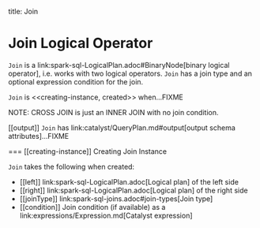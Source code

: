 title: Join

# Join Logical Operator

`Join` is a link:spark-sql-LogicalPlan.adoc#BinaryNode[binary logical operator], i.e. works with two logical operators. `Join` has a join type and an optional expression condition for the join.

`Join` is <<creating-instance, created>> when...FIXME

NOTE: CROSS JOIN is just an INNER JOIN with no join condition.

[[output]]
`Join` has link:catalyst/QueryPlan.md#output[output schema attributes]...FIXME

=== [[creating-instance]] Creating Join Instance

`Join` takes the following when created:

* [[left]] link:spark-sql-LogicalPlan.adoc[Logical plan] of the left side
* [[right]] link:spark-sql-LogicalPlan.adoc[Logical plan] of the right side
* [[joinType]] link:spark-sql-joins.adoc#join-types[Join type]
* [[condition]] Join condition (if available) as a link:expressions/Expression.md[Catalyst expression]
